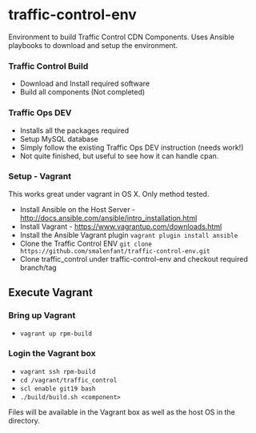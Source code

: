 # traffic-control-env

Environment to build Traffic Control CDN Components. Uses Ansible playbooks to download and setup the environment. 

### Traffic Control Build

- Download and Install required software
- Build all components (Not completed)

### Traffic Ops DEV

- Installs all the packages required
- Setup MySQL database
- Simply follow the existing Traffic Ops DEV instruction (needs work!)
- Not quite finished, but useful to see how it can handle cpan.

### Setup - Vagrant

This works great under vagrant in OS X. Only method tested.

- Install Ansible on the Host Server - <http://docs.ansible.com/ansible/intro_installation.html>
- Install Vagrant - <https://www.vagrantup.com/downloads.html>
- Install the Ansible Vagrant plugin `vagrant plugin install ansible`
- Clone the Traffic Control ENV `git clone https://github.com/smalenfant/traffic-control-env.git`
- Clone traffic_control under traffic-control-env and checkout required branch/tag

## Execute Vagrant

### Bring up Vagrant

- `vagrant up rpm-build`

### Login the Vagrant box

- `vagrant ssh rpm-build`
- `cd /vagrant/traffic_control`
- `scl enable git19 bash`
- `./build/build.sh <component>`

Files will be available in the Vagrant box as well as the host OS in the <workdir> directory.

